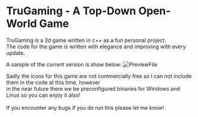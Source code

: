 # TruGaming - A Top-Down Open-World Game

TruGaming is a 2d game written in c++ as a fun personal project. <br>
The code for the game is written with elegance and improving with every update.

A sample of the current version is show below:
![PreviewFile](Preview/version0.6.gif)

Sadly the icons for this game are not commercially free so I can not include them in the code at this time, however <br> in the near future there we be preconfigured binaries for Windows and Linux so you can enjoy it also!
<br><br>
If you encounter any bugs if you do run this please let me know!

